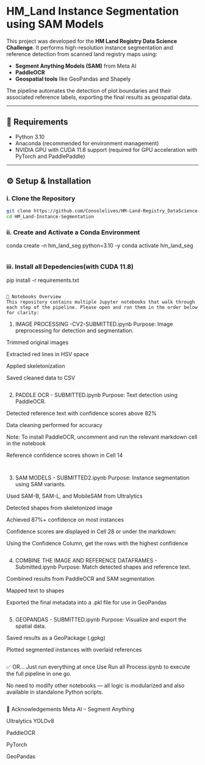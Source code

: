 # HM_Land Instance Segmentation using SAM Models

This project was developed for the **HM Land Registry Data Science Challenge**. It performs high-resolution instance segmentation and reference detection from scanned land registry maps using:

- **Segment Anything Models (SAM)** from Meta AI  
- **PaddleOCR**  
- **Geospatial tools** like GeoPandas and Shapely

The pipeline automates the detection of plot boundaries and their associated reference labels, exporting the final results as geospatial data.

---

## 🔧 Requirements

- Python 3.10  
- Anaconda (recommended for environment management)  
- NVIDIA GPU with CUDA 11.8 support (required for GPU acceleration with PyTorch and PaddlePaddle)

---

## ⚙️ Setup & Installation

### i. Clone the Repository

```bash
git clone https://github.com/Consolelives/HM-Land-Registry_DataScience-Challenge.git
cd HM_Land-Instance-Segmentation

```
### ii. Create and Activate a Conda Environment
conda create -n hm_land_seg python=3.10 -y
conda activate hm_land_seg

```

```
### iii. Install all Depedencies(with CUDA 11.8)
pip install -r requirements.txt

```

📘 Notebooks Overview
This repository contains multiple Jupyter notebooks that walk through each step of the pipeline. Please open and run them in the order below for clarity:

```
1. IMAGE PROCESSING -CV2-SUBMITTED.ipynb
Purpose:
Image preprocessing for detection and segmentation.

Trimmed original images

Extracted red lines in HSV space

Applied skeletonization

Saved cleaned data to CSV
```

```
2. PADDLE OCR - SUBMITTED.ipynb
Purpose:
Text detection using PaddleOCR.

Detected reference text with confidence scores above 82%

Data cleaning performed for accuracy

Note: To install PaddleOCR, uncomment and run the relevant markdown cell in the notebook

Reference confidence scores shown in Cell 14
```


```
3. SAM MODELS - SUBMITTED2.ipynb
Purpose:
Instance segmentation using SAM variants.

Used SAM-B, SAM-L, and MobileSAM from Ultralytics

Detected shapes from skeletonized image

Achieved 87%+ confidence on most instances

Confidence scores are displayed in Cell 28 or under the markdown:

Using the Confidence Column, get the rows with the highest confidence

```

```
4. COMBINE THE IMAGE AND REFERENCE DATAFRAMES - Submitted.ipynb
Purpose:
Match detected shapes and reference text.

Combined results from PaddleOCR and SAM segmentation

Mapped text to shapes

Exported the final metadata into a .pkl file for use in GeoPandas

```

```
5. GEOPANDAS - SUBMITTED.ipynb
Purpose:
Visualize and export the spatial data.

Saved results as a GeoPackage (.gpkg)

Plotted segmented instances with overlaid references
```

```
✅ OR... Just run everything at once
Use Run all Process.ipynb to execute the full pipeline in one go.

No need to modify other notebooks — all logic is modularized and also available in standalone Python scripts.

```

```
🙌 Acknowledgements
Meta AI – Segment Anything

Ultralytics YOLOv8

PaddleOCR

PyTorch

GeoPandas
```
